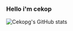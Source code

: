 ### Hello i'm cekop

![Cekopg's GitHub stats](https://github-readme-stats.vercel.app/api?username=cekop&show_icons=true&theme=radical)
